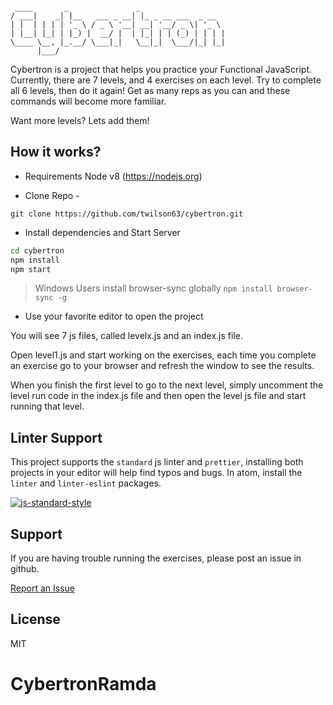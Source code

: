 <pre><code>
 ____       _               _
/ ___|    _| |__   ___ _ __| |_ _ __ ___  _ __
| |  | | | | '_ \ / _ \ '__| __| '__/ _ \| '_ \
| |__| |_| | |_) |  __/ |  | |_| | | (_) | | | |
\____ \__, |_.__/ \___|_|   \__|_|  \___/|_| |_|
      |___/
</code></pre>

Cybertron is a project that helps you practice your Functional JavaScript.
Currently, there are 7 levels, and 4 exercises on each level. Try to complete
all 6 levels, then do it again! Get as many reps as you can and these commands
will become more familiar.

Want more levels? Lets add them!

## How it works?

* Requirements Node v8 (https://nodejs.org)

- Clone Repo -

`git clone https://github.com/twilson63/cybertron.git`

* Install dependencies and Start Server

```sh
cd cybertron
npm install
npm start
```

> Windows Users install browser-sync globally
> `npm install browser-sync -g`

* Use your favorite editor to open the project

You will see 7 js files, called levelx.js and an index.js file.

Open level1.js and start working on the exercises, each time you complete an
exercise go to your browser and refresh the window to see the results.

When you finish the first level to go to the next level, simply uncomment the
level run code in the index.js file and then open the level js file and start
running that level.

## Linter Support

This project supports the `standard` js linter and `prettier`, installing both
projects in your editor will help find typos and bugs. In atom, install the
`linter` and `linter-eslint` packages.

[![js-standard-style](https://cdn.rawgit.com/feross/standard/master/badge.svg)](http://standardjs.com)

## Support

If you are having trouble running the exercises, please post an issue in github.

[Report an Issue](/twilson63/cybertron/issues)

## License

MIT
# CybertronRamda
